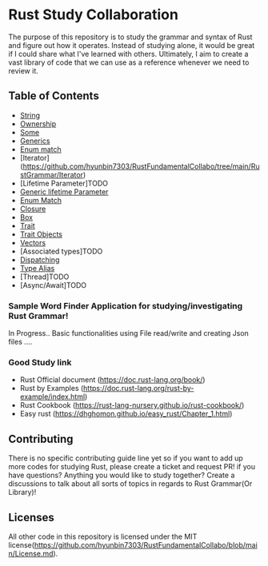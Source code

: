 # Rust Study Collaboration
The purpose of this repository is to study the grammar and syntax of Rust and figure out how it operates. Instead of studying alone, it would be great if I could share what I've learned with others. Ultimately, I aim to create a vast library of code that we can use as a reference whenever we need to review it.

## Table of Contents
* [String](https://github.com/hyunbin7303/RustFundamentalCollabo/tree/main/RustGrammar/String_understanding)
* [Ownership](https://github.com/hyunbin7303/RustFundamentalCollabo/tree/main/RustGrammar/Ownership)
* [Some](https://github.com/hyunbin7303/RustFundamentalCollabo/tree/main/RustGrammar/testing_some)
* [Generics](Todo)
* [Enum match](https://github.com/hyunbin7303/RustFundamentalCollabo/tree/main/RustGrammar/enum_match)
* [Iterator] (https://github.com/hyunbin7303/RustFundamentalCollabo/tree/main/RustGrammar/Iterator)
* [Lifetime Parameter]TODO
* [Generic lifetime Parameter](https://github.com/hyunbin7303/RustFundamentalCollabo/tree/main/RustGrammar/generic_lifetime_parameter)
* [Enum Match](https://github.com/hyunbin7303/RustFundamentalCollabo/tree/main/RustGrammar/enum_match)
* [Closure](https://github.com/hyunbin7303/RustFundamentalCollabo/tree/main/RustGrammar/Closure)
* [Box](https://github.com/hyunbin7303/RustFundamentalCollabo/tree/main/RustGrammar/Box)
* [Trait](https://github.com/hyunbin7303/RustFundamentalCollabo/tree/main/RustGrammar/traits)
* [Trait Objects](https://github.com/hyunbin7303/RustFundamentalCollabo/tree/main/RustGrammar/TraitObjects)
* [Vectors](https://github.com/hyunbin7303/RustFundamentalCollabo/tree/main/RustGrammar/Vector)
* [Associated types]TODO
* [Dispatching](https://github.com/hyunbin7303/RustFundamentalCollabo/tree/main/RustGrammar/Dispatching)
* [Type Alias](https://github.com/hyunbin7303/RustFundamentalCollabo/tree/main/RustGrammar/type_alias)
* [Thread]TODO
* [Async/Await]TODO
### Sample Word Finder Application for studying/investigating Rust Grammar!
In Progress..
Basic functionalities using File read/write and creating Json files ....

### Good Study link
* Rust Official document (https://doc.rust-lang.org/book/)
* Rust by Examples (https://doc.rust-lang.org/rust-by-example/index.html)
* Rust Cookbook (https://rust-lang-nursery.github.io/rust-cookbook/)
* Easy rust (https://dhghomon.github.io/easy_rust/Chapter_1.html)

## Contributing
There is no specific contributing guide line yet so if you want to add up more codes for studying Rust, please create a ticket and request PR! if you have questions? Anything you would like to study together? Create a discussions to talk about all sorts of topics in regards to Rust Grammar(Or Library)! 


## Licenses
All other code in this repository is licensed under the MIT license(https://github.com/hyunbin7303/RustFundamentalCollabo/blob/main/License.md).


